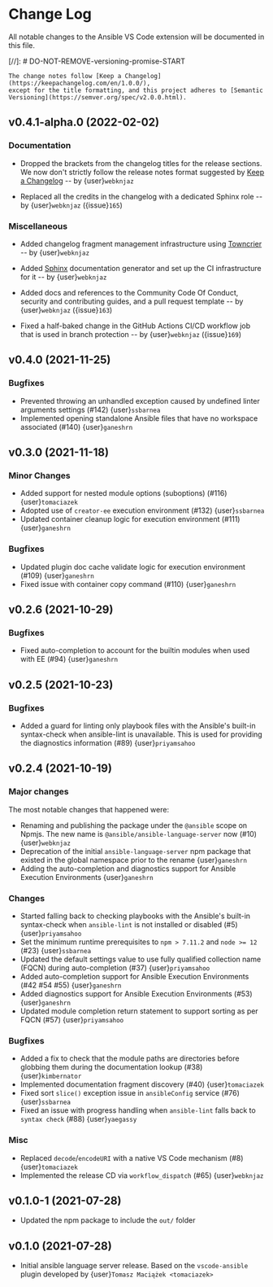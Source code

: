 <!-- markdownlint-disable no-duplicate-heading no-multiple-blanks -->
# Change Log

All notable changes to the Ansible VS Code extension will be documented in this file.

[//]: # DO-NOT-REMOVE-versioning-promise-START

```{note}
The change notes follow [Keep a Changelog](https://keepachangelog.com/en/1.0.0/),
except for the title formatting, and this project adheres to [Semantic
Versioning](https://semver.org/spec/v2.0.0.html).
```

<!--
Do *NOT* manually add changelog entries here!
This changelog is managed by Towncrier and is built at release time.
See https://als.rtfd.io/en/latest/contributing/guidelines#adding-change-notes-with-your-prs
for details. Or read
https://github.com/ansible/ansible-language-server/tree/main/docs/changelog-fragments.d#adding-change-notes-with-your-prs
-->

<!-- towncrier release notes start -->


## v0.4.1-alpha.0 (2022-02-02)

### Documentation

* Dropped the brackets from the changelog titles for the release sections.
  We now don't strictly follow the release notes format suggested by
  [Keep a Changelog][keepachangelog] -- by {user}`webknjaz`

  [keepachangelog]: https://keepachangelog.com/en/1.1.0/
  ({issue}`164`)
* Replaced all the credits in the changelog with a dedicated Sphinx role
  -- by {user}`webknjaz`
  ({issue}`165`)

### Miscellaneous

* Added changelog fragment management infrastructure using [Towncrier][towncrier]
  -- by {user}`webknjaz`

  [towncrier]: https://github.com/twisted/towncrier
  ({issue}`158`,
  {issue}`198`,
  {issue}`201`,
  {issue}`202`,
  {issue}`204`)
* Added [Sphinx][sphinx] documentation generator and set up the CI
  infrastructure for it -- by {user}`webknjaz`

  [sphinx]: https://github.com/twisted/towncrier
  ({issue}`161`)
* Added docs and references to the Community Code Of Conduct, security and
  contributing guides, and a pull request template -- by {user}`webknjaz`
  ({issue}`163`)
* Fixed a half-baked change in the GitHub Actions CI/CD workflow job
  that is used in branch protection -- by {user}`webknjaz`
  ({issue}`169`)


## v0.4.0 (2021-11-25)

### Bugfixes

* Prevented throwing an unhandled exception caused by undefined linter
  arguments settings (#142) {user}`ssbarnea`
* Implemented opening standalone Ansible files that have no workspace
  associated (#140) {user}`ganeshrn`

## v0.3.0 (2021-11-18)

### Minor Changes

* Added support for nested module options (suboptions) (#116)
  {user}`tomaciazek`
* Adopted use of `creator-ee` execution environment (#132)
  {user}`ssbarnea`
* Updated container cleanup logic for execution environment (#111)
  {user}`ganeshrn`

### Bugfixes

* Updated plugin doc cache validate logic for execution environment (#109)
  {user}`ganeshrn`
* Fixed issue with container copy command (#110) {user}`ganeshrn`

## v0.2.6 (2021-10-29)

### Bugfixes

* Fixed auto-completion to account for the builtin modules when used
  with EE (#94) {user}`ganeshrn`

## v0.2.5 (2021-10-23)

### Bugfixes

* Added a guard for linting only playbook files with the Ansible's
  built-in syntax-check when ansible-lint is unavailable. This is used for
  providing the diagnostics information (#89) {user}`priyamsahoo`

## v0.2.4 (2021-10-19)

### Major changes

The most notable changes that happened were:

* Renaming and publishing the package under the `@ansible` scope on
  Npmjs. The new name is `@ansible/ansible-language-server` now
  (#10) {user}`webknjaz`
* Deprecation of the initial `ansible-language-server` npm package that
  existed in the global namespace prior to the rename {user}`ganeshrn`
* Adding the auto-completion and diagnostics support for Ansible
  Execution Environments {user}`ganeshrn`

### Changes

* Started falling back to checking playbooks with the Ansible's built-in
  syntax-check when `ansible-lint` is not installed or disabled (#5)
  {user}`priyamsahoo`
* Set the minimum runtime prerequisites to `npm > 7.11.2` and
  `node >= 12` (#23) {user}`ssbarnea`
* Updated the default settings value to use fully qualified collection
  name (FQCN) during auto-completion (#37) {user}`priyamsahoo`
* Added auto-completion support for Ansible Execution Environments
  (#42 #54 #55) {user}`ganeshrn`
* Added diagnostics support for Ansible Execution Environments (#53)
  {user}`ganeshrn`
* Updated module completion return statement to support sorting as per
  FQCN (#57) {user}`priyamsahoo`

### Bugfixes

* Added a fix to check that the module paths are directories before
  globbing them during the documentation lookup (#38)
  {user}`kimbernator`
* Implemented documentation fragment discovery (#40) {user}`tomaciazek`
* Fixed sort `slice()` exception issue in `ansibleConfig` service (#76)
  {user}`ssbarnea`
* Fixed an issue with progress handling when `ansible-lint` falls back
  to `syntax check` (#88) {user}`yaegassy`

### Misc

* Replaced `decode`/`encodeURI` with a native VS Code mechanism (#8)
  {user}`tomaciazek`
* Implemented the release CD via `workflow_dispatch` (#65)
  {user}`webknjaz`

## v0.1.0-1 (2021-07-28)

* Updated the npm package to include the `out/` folder

## v0.1.0 (2021-07-28)

* Initial ansible language server release. Based on the `vscode-ansible` plugin
  developed by {user}`Tomasz Maciążek <tomaciazek>`
